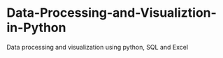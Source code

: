 # Data-Processing-and-Visualiztion-in-Python
Data processing and visualization using python, SQL and Excel
